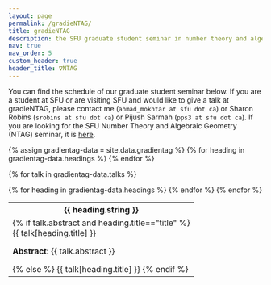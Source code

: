 ```yaml
---
layout: page
permalink: /gradieNTAG/
title: gradieNTAG
description: the SFU graduate student seminar in number theory and algebraic geometry (gradieNTAG)
nav: true
nav_order: 5
custom_header: true
header_title: ∇NTAG
---
```


You can find the schedule of our graduate student seminar below. If you are a student at SFU or are visiting SFU and would like to give a talk at gradieNTAG, please contact me (`ahmad_mokhtar at sfu dot ca`) or Sharon Robins (`srobins at sfu dot ca`) or Pijush Sarmah (`pps3 at sfu dot ca`). If you are looking for the SFU Number Theory and Algebraic Geometry (NTAG) seminar, it is <a href='http://www.cecm.sfu.ca/~nbruin/NTAG/'>here</a>.

<table class="styled-table">
  {% assign gradientag-data = site.data.gradientag %}
  <tr>
      {% for heading in gradientag-data.headings %}
        <th>{{ heading.string }}</th>
      {% endfor %}
  </tr>

  {% for talk in gradientag-data.talks %}
    <tr>
    {% for heading in gradientag-data.headings %}
      <td>
        {% if talk.abstract and heading.title=="title" %}
          <div class="collapsible">{{ talk[heading.title] }}</div>
          <div class="content">
            <p><b>Abstract: </b>{{ talk.abstract }}</p>
          </div>
        {% else %}
          {{ talk[heading.title] }}
        {% endif %}
      </td>
    {% endfor %}
    </tr>
  {% endfor %}
</table>

<script>
var coll = document.getElementsByClassName("collapsible");
var i;

for (i = 0; i < coll.length; i++) {
  coll[i].addEventListener("click", function() {
    this.classList.toggle("active");
    var content = this.nextElementSibling;
    if (content.style.display === "block") {
      content.style.display = "none";
    } else {
      content.style.display = "block";
    }
  });
}
</script>
